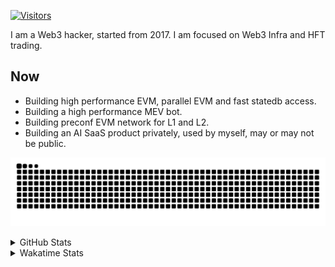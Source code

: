 <!-- markdownlint-disable MD041 MD010 MD033 -->
[![Visitors](https://api.visitorbadge.io/api/daily?path=Akagi201%2FAkagi201&label=Visitors%20Today&countColor=%2337d67a)](https://visitorbadge.io/status?path=Akagi201%2FAkagi201)

I am a Web3 hacker, started from 2017. I am focused on Web3 Infra and HFT trading.

## Now

* Building high performance EVM, parallel EVM and fast statedb access.
* Building a high performance MEV bot.
* Building preconf EVM network for L1 and L2.
* Building an AI SaaS product privately, used by myself, may or may not be public.

[![github contribution grid snake animation](https://raw.githubusercontent.com/Akagi201/Akagi201/output/github-contribution-grid-snake.svg#gh-light-mode-only)](https://github.com/Akagi201)

<details>
<summary>GitHub Stats</summary>
  <a href="https://github.com/Akagi201"><img alt="Profile Detail" src="https://raw.githubusercontent.com/Akagi201/Akagi201/master/profile-summary-card-output/dracula/0-profile-details.svg" /></a>
  <a href="https://github.com/Akagi201"><img alt="Github Stats" src="https://raw.githubusercontent.com/Akagi201/Akagi201/master/profile-summary-card-output/dracula/3-stats.svg" /></a>
  <a href="https://github.com/Akagi201"><img alt="Lang By Commits" src="https://raw.githubusercontent.com/Akagi201/Akagi201/master/profile-summary-card-output/dracula/2-most-commit-language.svg" /></a>
</details>

<details>
<summary>Wakatime Stats</summary>
<br>

<!--START_SECTION:waka-->

```txt
From: 22 November 2024 - To: 29 November 2024

Total Time: 38 hrs 8 mins

Rust              18 hrs 34 mins  ████████████▒░░░░░░░░░░░░   48.68 %
Other             13 hrs 52 mins  █████████░░░░░░░░░░░░░░░░   36.38 %
sh                2 hrs 17 mins   █▒░░░░░░░░░░░░░░░░░░░░░░░   05.99 %
Markdown          1 hr 28 mins    █░░░░░░░░░░░░░░░░░░░░░░░░   03.87 %
TOML              41 mins         ▒░░░░░░░░░░░░░░░░░░░░░░░░   01.82 %
INI               16 mins         ▒░░░░░░░░░░░░░░░░░░░░░░░░   00.73 %
Go                16 mins         ▒░░░░░░░░░░░░░░░░░░░░░░░░   00.70 %
Cuda              10 mins         ░░░░░░░░░░░░░░░░░░░░░░░░░   00.44 %
Git Config        8 mins          ░░░░░░░░░░░░░░░░░░░░░░░░░   00.39 %
Bash              7 mins          ░░░░░░░░░░░░░░░░░░░░░░░░░   00.31 %
```

<!--END_SECTION:waka-->

</details>
